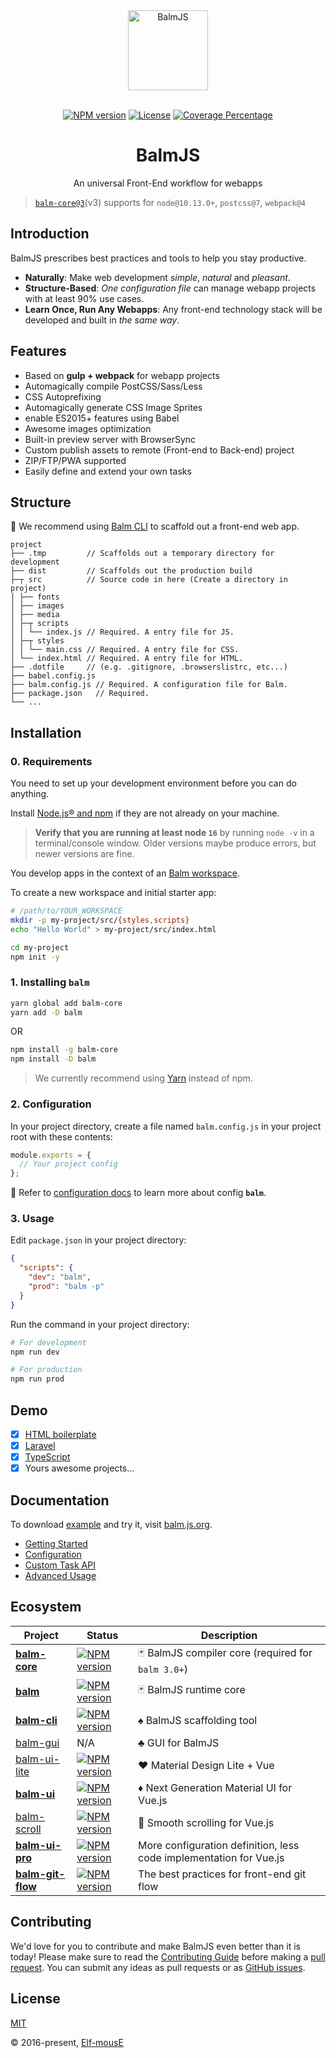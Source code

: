<div align="center">
  <a href="https://balm.js.org/">
    <img width="128" heigth="128" src="https://balm.js.org/logo.png" alt="BalmJS">
  </a>
  <br>
  <br>

[![NPM version][balm-core-image]][balm-core-url]
[![License][license-image]][license-url]
[![Coverage Percentage][cover-image]][cover-url]

  <h1>BalmJS</h1>
  <p>An universal Front-End workflow for webapps</p>
</div>

> [`balm-core@3`](https://github.com/balmjs/balm/tree/master)(v3) supports for `node@10.13.0+`, `postcss@7`, `webpack@4`

## Introduction

BalmJS prescribes best practices and tools to help you stay productive.

- **Naturally**: Make web development _simple_, _natural_ and _pleasant_.
- **Structure-Based**: _One configuration file_ can manage webapp projects with at least 90% use cases.
- **Learn Once, Run Any Webapps**: Any front-end technology stack will be developed and built in _the same way_.

## Features

- Based on **gulp + webpack** for webapp projects
- Automagically compile PostCSS/Sass/Less
- CSS Autoprefixing
- Automagically generate CSS Image Sprites
- enable ES2015+ features using Babel
- Awesome images optimization
- Built-in preview server with BrowserSync
- Custom publish assets to remote (Front-end to Back-end) project
- ZIP/FTP/PWA supported
- Easily define and extend your own tasks

## Structure

:rocket: We recommend using [Balm CLI](https://github.com/balmjs/balm-cli) to scaffold out a front-end web app.

```
project
├── .tmp         // Scaffolds out a temporary directory for development
├── dist         // Scaffolds out the production build
├─┬ src          // Source code in here (Create a directory in project)
│ ├── fonts
│ ├── images
│ ├── media
│ ├─┬ scripts
│ │ └── index.js // Required. A entry file for JS.
│ ├─┬ styles
│ │ └── main.css // Required. A entry file for CSS.
│ └── index.html // Required. A entry file for HTML.
├── .dotfile     // (e.g. .gitignore, .browserslistrc, etc...)
├── babel.config.js
├── balm.config.js // Required. A configuration file for Balm.
├── package.json   // Required.
└── ...
```

## Installation

### 0. Requirements

You need to set up your development environment before you can do anything.

Install [Node.js® and npm](https://nodejs.org/en/download/) if they are not already on your machine.

> **Verify that you are running at least node `16`** by running `node -v` in a terminal/console window. Older versions maybe produce errors, but newer versions are fine.

You develop apps in the context of an [Balm workspace](https://balm.js.org/docs/guide/structure.html).

To create a new workspace and initial starter app:

```sh
# /path/to/YOUR_WORKSPACE
mkdir -p my-project/src/{styles,scripts}
echo "Hello World" > my-project/src/index.html

cd my-project
npm init -y
```

### 1. Installing `balm`

```sh
yarn global add balm-core
yarn add -D balm
```

OR

```sh
npm install -g balm-core
npm install -D balm
```

> We currently recommend using [Yarn](https://yarnpkg.com/en/docs/install) instead of npm.

### 2. Configuration

In your project directory, create a file named `balm.config.js` in your project root with these contents:

```js
module.exports = {
  // Your project config
};
```

:page_with_curl: Refer to [configuration docs](https://balm.js.org/docs/config/) to learn more about config **`balm`**.

### 3. Usage

Edit `package.json` in your project directory:

```json
{
  "scripts": {
    "dev": "balm",
    "prod": "balm -p"
  }
}
```

Run the command in your project directory:

```sh
# For development
npm run dev

# For production
npm run prod
```

## Demo

- [x] [HTML boilerplate](https://github.com/balmjs/demo-html5-boilerplate)
- [x] [Laravel](https://github.com/balmjs/demo-laravel)
- [x] [TypeScript](https://github.com/balmjs/demo-ts)
- [x] Yours awesome projects...

## Documentation

To download [example](https://balm.js.org/balm-example.zip) and try it, visit [balm.js.org](https://balm.js.org/docs/).

- [Getting Started](https://balm.js.org/docs/guide/getting-started.html)
- [Configuration](https://balm.js.org/docs/config/)
- [Custom Task API](https://balm.js.org/docs/api/)
- [Advanced Usage](https://balm.js.org/docs/advanced/)

## Ecosystem

| Project                                                    | Status                                                   | Description                                                        |
| ---------------------------------------------------------- | -------------------------------------------------------- | ------------------------------------------------------------------ |
| **[balm-core](https://github.com/balmjs/balm)**            | [![NPM version][balm-core-image]][balm-core-url]         | :black_joker: BalmJS compiler core (required for `balm 3.0+`)      |
| **[balm](https://github.com/balmjs/balm)**                 | [![NPM version][balm-image]][balm-url]                   | :black_joker: BalmJS runtime core                                  |
| **[balm-cli](https://github.com/balmjs/balm-cli)**         | [![NPM version][balm-cli-image]][balm-cli-url]           | :spades: BalmJS scaffolding tool                                   |
| [balm-gui](https://github.com/balmjs/balm-gui)             | N/A                                                      | :clubs: GUI for BalmJS                                             |
| [balm-ui-lite](https://github.com/balmjs/ui-vue-lite)      | [![NPM version][balm-ui-lite-image]][balm-ui-lite-url]   | :hearts: Material Design Lite + Vue                                |
| **[balm-ui](https://github.com/balmjs/ui-vue)**            | [![NPM version][balm-ui-image]][balm-ui-url]             | :diamonds: Next Generation Material UI for Vue.js                  |
| [balm-scroll](https://github.com/balmjs/balm-scroll)       | [![NPM version][balm-scroll-image]][balm-scroll-url]     | :scroll: Smooth scrolling for Vue.js                               |
| **[balm-ui-pro](https://github.com/balmjs/balm-ui-pro)**   | [![NPM version][balm-ui-pro-image]][balm-ui-pro-url]     | More configuration definition, less code implementation for Vue.js |
| **[balm-git-flow](https://github.com/balmjs/balm-ui-pro)** | [![NPM version][balm-git-flow-image]][balm-git-flow-url] | The best practices for front-end git flow                          |

## Contributing

We'd love for you to contribute and make BalmJS even better than it is today! Please make sure to read the [Contributing Guide](https://github.com/balmjs/balm/blob/main/CONTRIBUTING.md) before making a [pull request](https://github.com/balmjs/balm/pulls). You can submit any ideas as pull requests or as [GitHub issues](https://github.com/balmjs/balm/issues).

## License

[MIT](https://opensource.org/licenses/MIT)

© 2016-present, [Elf-mousE](http://elf-mouse.me/)

[balm-core-image]: https://img.shields.io/npm/v/balm-core.svg
[balm-core-url]: https://npmjs.org/package/balm-core
[balm-image]: https://img.shields.io/npm/v/balm.svg
[balm-url]: https://npmjs.org/package/balm
[license-image]: https://img.shields.io/npm/l/balm-core.svg?sanitize=true
[license-url]: https://www.npmjs.com/package/balm-core
[cover-image]: https://coveralls.io/repos/balmjs/balm/badge.svg
[cover-url]: https://coveralls.io/r/balmjs/balm
[balm-cli-image]: https://img.shields.io/npm/v/balm-cli.svg
[balm-cli-url]: https://npmjs.org/package/balm-cli
[balm-ui-lite-image]: https://img.shields.io/npm/v/balm-ui-lite.svg
[balm-ui-lite-url]: https://npmjs.org/package/balm-ui-lite
[balm-ui-image]: https://img.shields.io/npm/v/balm-ui.svg
[balm-ui-url]: https://npmjs.org/package/balm-ui
[balm-scroll-image]: https://img.shields.io/npm/v/balm-scroll.svg
[balm-scroll-url]: https://npmjs.org/package/balm-scroll
[balm-ui-pro-image]: https://badge.fury.io/js/balm-ui-pro.svg
[balm-ui-pro-url]: https://npmjs.org/package/balm-ui-pro
[balm-git-flow-image]: https://badge.fury.io/js/balm-git-flow.svg
[balm-git-flow-url]: https://npmjs.org/package/balm-git-flow
